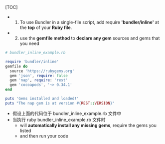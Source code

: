 [TOC]


- 1) To use Bundler in a single-file script, add require **'bundler/inline'** at the **top** of your **Ruby file**.
- 2) use the **gemfile method** to **declare any gem** sources and gems that you need

```ruby
# bundler_inline_example.rb

require 'bundler/inline'
gemfile do
  source 'https://rubygems.org'
  gem 'json', require: false
  gem 'nap', require: 'rest'
  gem 'cocoapods', '~> 0.34.1'
end

puts 'Gems installed and loaded!'
puts "The nap gem is at version #{REST::VERSION}"
```

- 假设上面的代码位于 bundler_inline_example.rb 文件中
- 当执行 ruby bundler_inline_example.rb 文件时
  - will **automatically install any missing gems**, require the gems you listed
  - and then run your code

